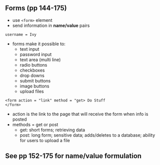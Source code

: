 ## Forms (pp 144-175)

+ use `<form>` element
+ send information in **name/value** pairs
```
username = Ivy
```
+ forms make it possible to:
    - text input
    - password input
    - text area (multi line)
    - radio buttons
    - checkboxes
    - drop downs
    - submit buttons
    - image buttons
    - upload files

```
<form action = "link" method = "get> Do Stuff
</form>
```
+ action is the link to the page that will receive the form when info is posted
+ methods = get or post
    - get: short forms; retrieving data
    - post: long form; sensitive data; adds/deletes to a database; ability for users to upload a file

## See pp 152-175 for name/value formulation
